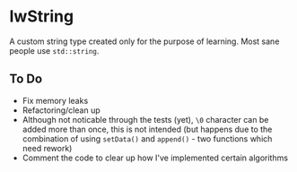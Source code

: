 # IwString

A custom string type created only for the purpose of learning. Most sane people use `std::string`.

## To Do

- Fix memory leaks
- Refactoring/clean up
- Although not noticable through the tests (yet), `\0` character can be added more than once, this is not intended (but happens due to the combination of using `setData()` and `append()` - two functions which need rework)
- Comment the code to clear up how I've implemented certain algorithms
